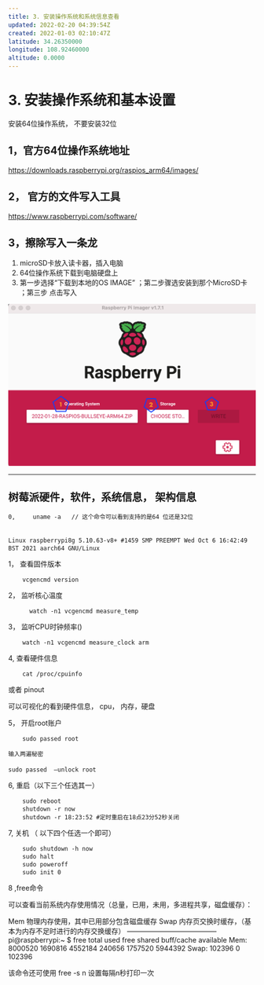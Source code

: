 ```yaml
---
title: 3. 安装操作系统和系统信息查看
updated: 2022-02-20 04:39:54Z
created: 2022-01-03 02:10:47Z
latitude: 34.26350000
longitude: 108.92460000
altitude: 0.0000
---
```


# 3\. 安装操作系统和基本设置

安装64位操作系统， 不要安装32位

## 1，官方64位操作系统地址

https://downloads.raspberrypi.org/raspios_arm64/images/

## 2， 官方的文件写入工具

https://www.raspberrypi.com/software/

## 3，擦除写入一条龙

1. microSD卡放入读卡器，插入电脑
2. 64位操作系统下载到电脑硬盘上
3.  第一步选择“下载到本地的OS IMAGE” ；第二步骤选安装到那个MicroSD卡 ；第三步 点击写入

![Screen Shot 2022-02-19 at 11.40.19.png](../_resources/Screen%20Shot%202022-02-19%20at%2011.40.19.png)

-----
## 树莓派硬件，软件，系统信息， 架构信息

```
0,     uname -a   // 这个命令可以看到支持的是64 位还是32位


Linux raspberrypi8g 5.10.63-v8+ #1459 SMP PREEMPT Wed Oct 6 16:42:49 BST 2021 aarch64 GNU/Linux
```


1， 查看固件版本
```
	vcgencmd version
```
2， 监听核心温度
```
      watch -n1 vcgencmd measure_temp
```
3， 监听CPU时钟频率()
```
	watch -n1 vcgencmd measure_clock arm
```
4,  查看硬件信息
```
	cat /proc/cpuinfo
```
或者   pinout

可以可视化的看到硬件信息，  cpu， 内存，硬盘

5， 开启root账户
```
	sudo passed root
```
	输入两遍秘密

	sudo passed  —unlock root

6,   重启（以下三个任选其一）
```
	sudo reboot
	shutdown -r now
	shutdown -r 18:23:52 #定时重启在18点23分52秒关闭
````

7,  关机 （ 以下四个任选一个即可）
```
	sudo shutdown -h now
	sudo halt
	sudo poweroff
	sudo init 0
```
	 
8 ,free命令

可以查看当前系统内存使用情况（总量，已用，未用，多进程共享，磁盘缓存）：

Mem 物理内存使用，其中已用部分包含磁盘缓存
Swap 内存页交换时缓存，（基本为内存不足时进行的内存交换缓存）
—————————————
pi@raspberrypi:~ $ free
                  total              used            free            shared        buff/cache       available
Mem:        8000520     1690816     4552184      240656      1757520           5944392
Swap:        102396           0             102396


该命令还可使用 free -s n 设置每隔n秒打印一次
